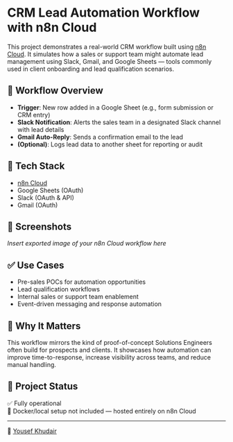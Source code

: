 # CRM Lead Automation Workflow with n8n Cloud

This project demonstrates a real-world CRM workflow built using [n8n Cloud](https://n8n.io). It simulates how a sales or support team might automate lead management using Slack, Gmail, and Google Sheets — tools commonly used in client onboarding and lead qualification scenarios.

## 🔧 Workflow Overview

- **Trigger**: New row added in a Google Sheet (e.g., form submission or CRM entry)
- **Slack Notification**: Alerts the sales team in a designated Slack channel with lead details
- **Gmail Auto-Reply**: Sends a confirmation email to the lead
- **(Optional)**: Logs lead data to another sheet for reporting or audit

## 🔗 Tech Stack

- [n8n Cloud](https://n8n.io)
- Google Sheets (OAuth)
- Slack (OAuth & API)
- Gmail (OAuth)

## 📸 Screenshots

*Insert exported image of your n8n Cloud workflow here*

## ✅ Use Cases

- Pre-sales POCs for automation opportunities
- Lead qualification workflows
- Internal sales or support team enablement
- Event-driven messaging and response automation

## 🧠 Why It Matters

This workflow mirrors the kind of proof-of-concept Solutions Engineers often build for prospects and clients. It showcases how automation can improve time-to-response, increase visibility across teams, and reduce manual handling.

## 📁 Project Status

✅ Fully operational  
🚫 Docker/local setup not included — hosted entirely on n8n Cloud  

---

👤 [Yousef Khudair](https://github.com/yousefkhudair)
